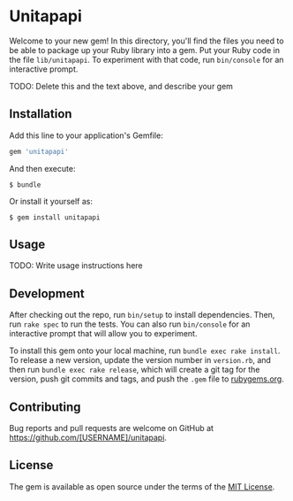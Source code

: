 # Unitapapi

Welcome to your new gem! In this directory, you'll find the files you need to be able to package up your Ruby library into a gem. Put your Ruby code in the file `lib/unitapapi`. To experiment with that code, run `bin/console` for an interactive prompt.

TODO: Delete this and the text above, and describe your gem

## Installation

Add this line to your application's Gemfile:

```ruby
gem 'unitapapi'
```

And then execute:

    $ bundle

Or install it yourself as:

    $ gem install unitapapi

## Usage

TODO: Write usage instructions here

## Development

After checking out the repo, run `bin/setup` to install dependencies. Then, run `rake spec` to run the tests. You can also run `bin/console` for an interactive prompt that will allow you to experiment.

To install this gem onto your local machine, run `bundle exec rake install`. To release a new version, update the version number in `version.rb`, and then run `bundle exec rake release`, which will create a git tag for the version, push git commits and tags, and push the `.gem` file to [rubygems.org](https://rubygems.org).

## Contributing

Bug reports and pull requests are welcome on GitHub at https://github.com/[USERNAME]/unitapapi.


## License

The gem is available as open source under the terms of the [MIT License](http://opensource.org/licenses/MIT).

